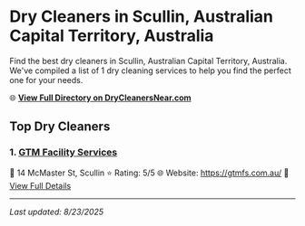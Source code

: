 # Dry Cleaners in Scullin, Australian Capital Territory, Australia

Find the best dry cleaners in Scullin, Australian Capital Territory, Australia. We've compiled a list of 1 dry cleaning services to help you find the perfect one for your needs.

🌐 **[View Full Directory on DryCleanersNear.com](https://drycleanersnear.com/city/Australia/Australian%20Capital%20Territory/Scullin)**

## Top Dry Cleaners

### 1. [GTM Facility Services](https://drycleanersnear.com/dryCleaner/68a289ace025a3a8d28d3ccf/gtm-facility-services)
📍 14 McMaster St, Scullin
⭐ Rating: 5/5
🌐 Website: https://gtmfs.com.au/
🔗 [View Full Details](https://drycleanersnear.com/dryCleaner/68a289ace025a3a8d28d3ccf/gtm-facility-services)


---

*Last updated: 8/23/2025*
